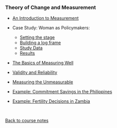 ### Theory of Change and Measurement

* [An Introduction to Measurement](https://www.youtube.com/watch?v=zfTY0ykox7E)

* Case Study: Woman as Policymakers:
  * [Setting the stage](https://www.youtube.com/watch?v=m9p0ikvrLfM)
  * [Building a log frame](https://www.youtube.com/watch?v=i9ToaXHgn2A)
  * [Study Data](https://www.youtube.com/watch?v=bMbQT5NaR9U)
  * [Results](https://www.youtube.com/watch?v=3pGCqJR3-hQ)

* [The Basics of Measuring Well](https://www.youtube.com/watch?v=uzHJC776j_A)
* [Validity and Reliability](https://www.youtube.com/watch?v=BSO5W7NmvFk)
* [Measuring the Unmeasurable](https://www.youtube.com/watch?v=idOqrmCDYkA)

* [Example: Commitment Savings in the Philippines](https://www.youtube.com/watch?v=POw6Z6hWosQ)
* [Example: Fertility Decisions in Zambia](https://www.youtube.com/watch?v=fscnTGtwfRM)

<br>

[Back to course notes](../Course_Notes.md)
